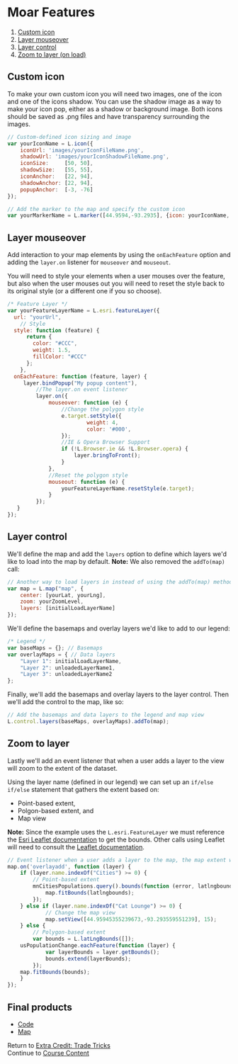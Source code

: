 # Moar Features

1. [Custom icon](#custom-icon)   
2. [Layer mouseover](#layer-mouseover)    
3. [Layer control](#layer-control)  
4. [Zoom to layer (on load)](#zoom-to-layer)  


## Custom icon  
To make your own custom icon you will need two images, one of the icon and one of the icons shadow. You can use the shadow image as a way to make your icon pop, either as a shadow or background image. Both icons should be saved as .png files and have transparency surrounding the images.  

```javascript  
// Custom-defined icon sizing and image
var yourIconName = L.icon({
	iconUrl: 'images/yourIconFileName.png',
	shadowUrl: 'images/yourIconShadowFileName.png',
	iconSize:     [50, 50],
	shadowSize:   [55, 55],
	iconAnchor:   [22, 94],
	shadowAnchor: [22, 94],
	popupAnchor:  [-3, -76]
});

// Add the marker to the map and specify the custom icon
var yourMarkerName = L.marker([44.9594,-93.2935], {icon: yourIconName, title: 'Accessibility tag'});  
```

## Layer mouseover  
Add interaction to your map elements by using the `onEachFeature` option and adding the `layer.on` listener for `mouseover` and `mouseout`.

You will need to style your elements when a user mouses over the feature, but also when the user mouses out you will need to reset the style back to its original style (or a different one if you so choose).  

```javascript  
/* Feature Layer */
var yourFeatureLayerName = L.esri.featureLayer({
  url: "yourUrl",
	// Style
  style: function (feature) {
      return {
        color: "#CCC",
        weight: 1.5,
        fillColor: "#CCC"
      };
    },
  onEachFeature: function (feature, layer) {
     layer.bindPopup("My popup content"),
		 //The layer.on event listener
		 layer.on({
			 mouseover: function (e) {
				 //Change the polygon style
				 e.target.setStyle({
						 weight: 4,
						 color: '#000',
				 });
				 //IE & Opera Browser Support
				 if (!L.Browser.ie && !L.Browser.opera) {
					 layer.bringToFront();
				 }
			 },
			 //Reset the polygon style
			 mouseout: function (e) {
				 yourFeatureLayerName.resetStyle(e.target);
			 }
		 });
   }
});
```

## Layer control  
We'll define the map and add the `layers` option to define which layers we'd like to load into the map by default. **Note:** We also removed the `addTo(map)` call:  
```javascript  
// Another way to load layers in instead of using the addTo(map) method is to load them using the map's layers option
var map = L.map("map", {
	center: [yourLat, yourLng],
	zoom: yourZoomLevel,
	layers: [initialLoadLayerName]
});
```

We'll define the basemaps and overlay layers we'd like to add to our legend:  
```javascript  
/* Legend */
var baseMaps = {}; // Basemaps
var overlayMaps = { // Data layers
	"Layer 1": initialLoadLayerName,
	"Layer 2": unloadedLayerName1,
	"Layer 3": unloadedLayerName2
};
```

Finally, we'll add the basemaps and overlay layers to the layer control. Then we'll add the control to the map, like so:  
```javascript  
// Add the basemaps and data layers to the legend and map view
L.control.layers(baseMaps, overlayMaps).addTo(map);
```

## Zoom to layer  
Lastly we'll add an event listener that when a user adds a layer to the view will zoom to the extent of the dataset.

Using the layer name (defined in our legend) we can set up an `if/else if/else` statement that gathers the extent based on:
* Point-based extent,
* Polgon-based extent, and
* Map view  

**Note:** Since the example uses the `L.esri.FeatureLayer` we must reference the [Esri Leaflet documentation](https://esri.github.io/esri-leaflet) to get the bounds. Other calls using Leaflet will need to consult the [Leaflet documentation](https://leafletjs.com).
```javascript  
// Event listener when a user adds a layer to the map, the map extent will zoom to the bounds of the dataset
map.on('overlayadd', function (layer) {
	if (layer.name.indexOf("Cities") >= 0) {
		// Point-based extent
		mnCitiesPopulations.query().bounds(function (error, latlngbounds) {
			map.fitBounds(latlngbounds);
		});
	} else if (layer.name.indexOf("Cat Lounge") >= 0) {
			// Change the map view
			map.setView([44.95945355239673,-93.293559551239], 15);
	} else {
		// Polygon-based extent
		var bounds = L.latLngBounds([]);
    usPopulationChange.eachFeature(function (layer) {
			var layerBounds = layer.getBounds();
			bounds.extend(layerBounds);
		});
    map.fitBounds(bounds);
	}
});
```


## Final products  
* [Code](https://github.com/geospatialem/getting-started-with-leaflet/tree/gh-pages/Solutions/Resource-MoarFeatures)  
* [Map](https://geospatialem.github.io/getting-started-with-leaflet/Solutions/Resource-MoarFeatures/index.html)  

Return to [Extra Credit: Trade Tricks](Extra-Credit.md)  
Continue to [Course Content](README.md)  
